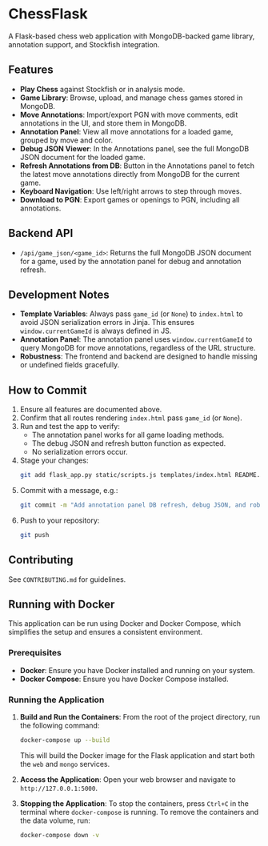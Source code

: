 # ChessFlask

A Flask-based chess web application with MongoDB-backed game library, annotation support, and Stockfish integration.

## Features

- **Play Chess** against Stockfish or in analysis mode.
- **Game Library**: Browse, upload, and manage chess games stored in MongoDB.
- **Move Annotations**: Import/export PGN with move comments, edit annotations in the UI, and store them in MongoDB.
- **Annotation Panel**: View all move annotations for a loaded game, grouped by move and color.
- **Debug JSON Viewer**: In the Annotations panel, see the full MongoDB JSON document for the loaded game.
- **Refresh Annotations from DB**: Button in the Annotations panel to fetch the latest move annotations directly from MongoDB for the current game.
- **Keyboard Navigation**: Use left/right arrows to step through moves.
- **Download to PGN**: Export games or openings to PGN, including all annotations.

## Backend API

- `/api/game_json/<game_id>`: Returns the full MongoDB JSON document for a game, used by the annotation panel for debug and annotation refresh.

## Development Notes

- **Template Variables**: Always pass `game_id` (or `None`) to `index.html` to avoid JSON serialization errors in Jinja. This ensures `window.currentGameId` is always defined in JS.
- **Annotation Panel**: The annotation panel uses `window.currentGameId` to query MongoDB for move annotations, regardless of the URL structure.
- **Robustness**: The frontend and backend are designed to handle missing or undefined fields gracefully.

## How to Commit

1. Ensure all features are documented above.
2. Confirm that all routes rendering `index.html` pass `game_id` (or `None`).
3. Run and test the app to verify:
   - The annotation panel works for all game loading methods.
   - The debug JSON and refresh button function as expected.
   - No serialization errors occur.
4. Stage your changes:
   ```sh
   git add flask_app.py static/scripts.js templates/index.html README.md
   ```
5. Commit with a message, e.g.:
   ```sh
   git commit -m "Add annotation panel DB refresh, debug JSON, and robust game_id handling"
   ```
6. Push to your repository:
   ```sh
   git push
   ```

## Contributing
See `CONTRIBUTING.md` for guidelines. 
## Running with Docker

This application can be run using Docker and Docker Compose, which simplifies the setup and ensures a consistent environment.

### Prerequisites

*   **Docker**: Ensure you have Docker installed and running on your system.
*   **Docker Compose**: Ensure you have Docker Compose installed.

### Running the Application

1.  **Build and Run the Containers**:
    From the root of the project directory, run the following command:
    ```bash
    docker-compose up --build
    ```
    This will build the Docker image for the Flask application and start both the `web` and `mongo` services.

2.  **Access the Application**:
    Open your web browser and navigate to `http://127.0.0.1:5000`.

3.  **Stopping the Application**:
    To stop the containers, press `Ctrl+C` in the terminal where `docker-compose` is running. To remove the containers and the data volume, run:
    ```bash
    docker-compose down -v
    ```